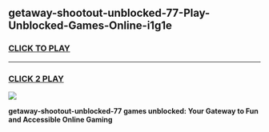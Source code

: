 
## getaway-shootout-unblocked-77-Play-Unblocked-Games-Online-i1g1e
<h3>
<a href="https://premium76.site?title=getaway-shootout-unblocked-77&ref=25A">CLICK TO PLAY</a></h3>
<hr>

<h3>
<a href="https://premium76.site?title=getaway-shootout-unblocked-77&ref=25A">CLICK 2 PLAY</a>
  
</h3>

<a href="https://premium76.site?title=getaway-shootout-unblocked-77&ref=25A"><img src="https://clearcache.store/games.png"></a>


**getaway-shootout-unblocked-77 games unblocked: Your Gateway to Fun and Accessible Online Gaming**
